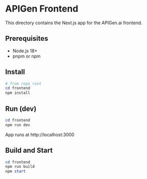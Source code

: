 # APIGen Frontend

This directory contains the Next.js app for the APIGen.ai frontend.

## Prerequisites
- Node.js 18+
- pnpm or npm

## Install
```powershell
# from repo root
cd frontend
npm install
```

## Run (dev)
```powershell
cd frontend
npm run dev
```

App runs at http://localhost:3000

## Build and Start
```powershell
cd frontend
npm run build
npm start
```

